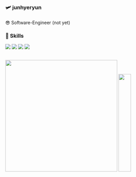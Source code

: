 ### :small_airplane: junhyeryun

###
😎 Software-Engineer (not yet)<br>

### 🚀 Skills
<img src="https://img.shields.io/badge/Java-007396?style=flat-square&logo=Java&logoColor=white&link=https://github.com/nutbrown"> <img src="https://img.shields.io/badge/JavaScript-F7DF1E?style=flat-square&logo=JavaScript&logoColor=white&link=https://github.com/nutbrown"> <img src="https://img.shields.io/badge/Spring-6DB33F?style=flat-square&logo=Spring&logoColor=white&link=https://github.com/nutbrown"> <img src="https://img.shields.io/badge/OracleDB-F80000?style=flat-square&logo=Oracle&logoColor=white&link=https://github.com/nutbrown">                                 
<br>

<div align="left">
  <img style="width: 350px;" src="https://github-readme-stats.vercel.app/api?username=nutbrown&show_icons=true&theme=radical">
  <img src="https://github-readme-stats.vercel.app/api/top-langs/?username=nutbrown" width="28%">
</div>

